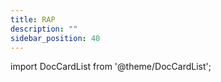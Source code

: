 ```yaml
---
title: RAP
description: ""
sidebar_position: 40
---
```


import DocCardList from '@theme/DocCardList';

<DocCardList />

